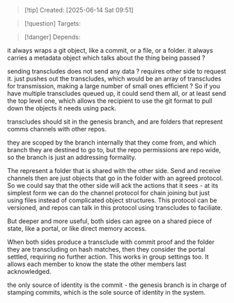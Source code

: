 
>[!tip] Created: [2025-06-14 Sat 09:51]

>[!question] Targets: 

>[!danger] Depends: 

it always wraps a git object, like a commit, or a file, or a folder.
it always carries a metadata object which talks about the thing being passed ?

sending transcludes does not send any data ? requires other side to request it.
just pushes out the transcludes, which would be an array of transcludes for transmission, making a large number of small ones efficient ?
So if you have multiple transcludes queued up, it could send them all, or at least send the top level one, which allows the recipient to use the git format to pull down the objects it needs using pack.

transcludes should sit in the genesis branch, and are folders that represent comms channels with other repos.

they are scoped by the branch internally that they come from, and which branch they are destined to go to, but the repo permissions are repo wide, so the branch is just an addressing formality.

The represent a folder that is shared with the other side.
Send and receive channels then are just objects that go in the folder with an agreed protocol.
So we could say that the other side will ack the actions that it sees - at its simplest form we can do the channel protocol for chain joining but just using files instead of complicated object structures.  This protocol can be versioned, and repos can talk in this protocol using transcludes to faciliate.

But deeper and more useful, both sides can agree on a shared piece of state, like a portal, or like direct memory access.

When both sides produce a transclude with commit proof and the folder they are transcluding on hash matches, then they consider the portal settled, requiring no further action.  This works in group settings too.  It allows each member to know the state the other members last acknowledged.

the only source of identity is the commit - the genesis branch is in charge of stamping commits, which is the sole source of identity in the system.